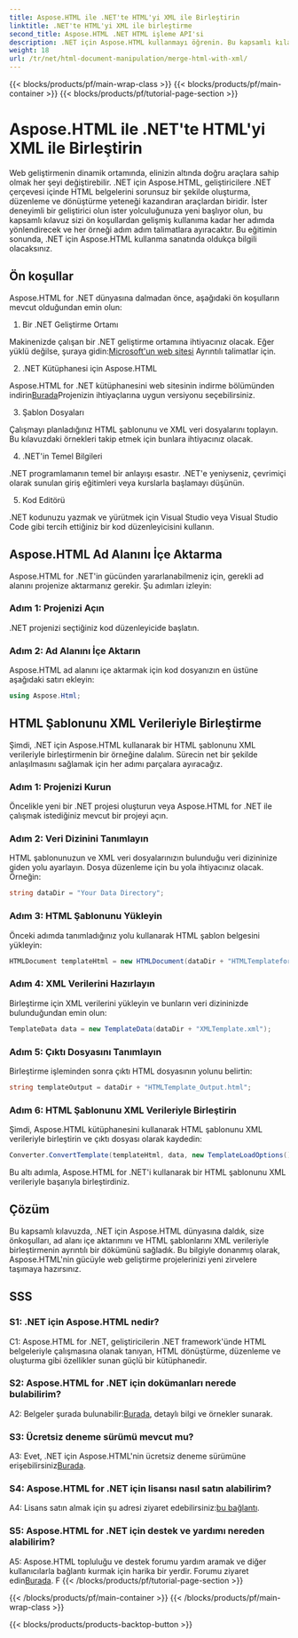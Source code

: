 ```yaml
---
title: Aspose.HTML ile .NET'te HTML'yi XML ile Birleştirin
linktitle: .NET'te HTML'yi XML ile birleştirme
second_title: Aspose.HTML .NET HTML işleme API'si
description: .NET için Aspose.HTML kullanmayı öğrenin. Bu kapsamlı kılavuzla ad alanını içe aktarın, HTML'yi XML ile birleştirin ve web geliştirme becerilerinizi geliştirin.
weight: 18
url: /tr/net/html-document-manipulation/merge-html-with-xml/
---
```


{{< blocks/products/pf/main-wrap-class >}}
{{< blocks/products/pf/main-container >}}
{{< blocks/products/pf/tutorial-page-section >}}

# Aspose.HTML ile .NET'te HTML'yi XML ile Birleştirin


Web geliştirmenin dinamik ortamında, elinizin altında doğru araçlara sahip olmak her şeyi değiştirebilir. .NET için Aspose.HTML, geliştiricilere .NET çerçevesi içinde HTML belgelerini sorunsuz bir şekilde oluşturma, düzenleme ve dönüştürme yeteneği kazandıran araçlardan biridir. İster deneyimli bir geliştirici olun ister yolculuğunuza yeni başlıyor olun, bu kapsamlı kılavuz sizi ön koşullardan gelişmiş kullanıma kadar her adımda yönlendirecek ve her örneği adım adım talimatlara ayıracaktır. Bu eğitimin sonunda, .NET için Aspose.HTML kullanma sanatında oldukça bilgili olacaksınız.

## Ön koşullar

Aspose.HTML for .NET dünyasına dalmadan önce, aşağıdaki ön koşulların mevcut olduğundan emin olun:

1. Bir .NET Geliştirme Ortamı

Makinenizde çalışan bir .NET geliştirme ortamına ihtiyacınız olacak. Eğer yüklü değilse, şuraya gidin:[Microsoft'un web sitesi](https://docs.microsoft.com/en-us/dotnet/core/install/) Ayrıntılı talimatlar için.

2. .NET Kütüphanesi için Aspose.HTML

 Aspose.HTML for .NET kütüphanesini web sitesinin indirme bölümünden indirin[Burada](https://releases.aspose.com/html/net/)Projenizin ihtiyaçlarına uygun versiyonu seçebilirsiniz.

3. Şablon Dosyaları

Çalışmayı planladığınız HTML şablonunu ve XML veri dosyalarını toplayın. Bu kılavuzdaki örnekleri takip etmek için bunlara ihtiyacınız olacak.

4. .NET'in Temel Bilgileri

.NET programlamanın temel bir anlayışı esastır. .NET'e yeniyseniz, çevrimiçi olarak sunulan giriş eğitimleri veya kurslarla başlamayı düşünün.

5. Kod Editörü

.NET kodunuzu yazmak ve yürütmek için Visual Studio veya Visual Studio Code gibi tercih ettiğiniz bir kod düzenleyicisini kullanın.

## Aspose.HTML Ad Alanını İçe Aktarma

Aspose.HTML for .NET'in gücünden yararlanabilmeniz için, gerekli ad alanını projenize aktarmanız gerekir. Şu adımları izleyin:

### Adım 1: Projenizi Açın

.NET projenizi seçtiğiniz kod düzenleyicide başlatın.

### Adım 2: Ad Alanını İçe Aktarın

Aspose.HTML ad alanını içe aktarmak için kod dosyanızın en üstüne aşağıdaki satırı ekleyin:

```csharp
using Aspose.Html;
```

## HTML Şablonunu XML Verileriyle Birleştirme

Şimdi, .NET için Aspose.HTML kullanarak bir HTML şablonunu XML verileriyle birleştirmenin bir örneğine dalalım. Sürecin net bir şekilde anlaşılmasını sağlamak için her adımı parçalara ayıracağız.

### Adım 1: Projenizi Kurun

Öncelikle yeni bir .NET projesi oluşturun veya Aspose.HTML for .NET ile çalışmak istediğiniz mevcut bir projeyi açın.

### Adım 2: Veri Dizinini Tanımlayın

HTML şablonunuzun ve XML veri dosyalarınızın bulunduğu veri dizininize giden yolu ayarlayın. Dosya düzenleme için bu yola ihtiyacınız olacak. Örneğin:

```csharp
string dataDir = "Your Data Directory";
```

### Adım 3: HTML Şablonunu Yükleyin

Önceki adımda tanımladığınız yolu kullanarak HTML şablon belgesini yükleyin:

```csharp
HTMLDocument templateHtml = new HTMLDocument(dataDir + "HTMLTemplateforXML.html");
```

### Adım 4: XML Verilerini Hazırlayın

Birleştirme için XML verilerini yükleyin ve bunların veri dizininizde bulunduğundan emin olun:

```csharp
TemplateData data = new TemplateData(dataDir + "XMLTemplate.xml");
```

### Adım 5: Çıktı Dosyasını Tanımlayın

Birleştirme işleminden sonra çıktı HTML dosyasının yolunu belirtin:

```csharp
string templateOutput = dataDir + "HTMLTemplate_Output.html";
```

### Adım 6: HTML Şablonunu XML Verileriyle Birleştirin

Şimdi, Aspose.HTML kütüphanesini kullanarak HTML şablonunu XML verileriyle birleştirin ve çıktı dosyası olarak kaydedin:

```csharp
Converter.ConvertTemplate(templateHtml, data, new TemplateLoadOptions(), templateOutput);
```

Bu altı adımla, Aspose.HTML for .NET'i kullanarak bir HTML şablonunu XML verileriyle başarıyla birleştirdiniz.

## Çözüm

Bu kapsamlı kılavuzda, .NET için Aspose.HTML dünyasına daldık, size önkoşulları, ad alanı içe aktarımını ve HTML şablonlarını XML verileriyle birleştirmenin ayrıntılı bir dökümünü sağladık. Bu bilgiyle donanmış olarak, Aspose.HTML'nin gücüyle web geliştirme projelerinizi yeni zirvelere taşımaya hazırsınız.

## SSS

### S1: .NET için Aspose.HTML nedir?

C1: Aspose.HTML for .NET, geliştiricilerin .NET framework'ünde HTML belgeleriyle çalışmasına olanak tanıyan, HTML dönüştürme, düzenleme ve oluşturma gibi özellikler sunan güçlü bir kütüphanedir.

### S2: Aspose.HTML for .NET için dokümanları nerede bulabilirim?

 A2: Belgeler şurada bulunabilir:[Burada](https://reference.aspose.com/html/net/), detaylı bilgi ve örnekler sunarak.

### S3: Ücretsiz deneme sürümü mevcut mu?

 A3: Evet, .NET için Aspose.HTML'nin ücretsiz deneme sürümüne erişebilirsiniz[Burada](https://releases.aspose.com/).

### S4: Aspose.HTML for .NET için lisansı nasıl satın alabilirim?

 A4: Lisans satın almak için şu adresi ziyaret edebilirsiniz:[bu bağlantı](https://purchase.aspose.com/buy).

### S5: Aspose.HTML for .NET için destek ve yardımı nereden alabilirim?

 A5: Aspose.HTML topluluğu ve destek forumu yardım aramak ve diğer kullanıcılarla bağlantı kurmak için harika bir yerdir. Forumu ziyaret edin[Burada](https://forum.aspose.com/).
F
{{< /blocks/products/pf/tutorial-page-section >}}

{{< /blocks/products/pf/main-container >}}
{{< /blocks/products/pf/main-wrap-class >}}

{{< blocks/products/products-backtop-button >}}
